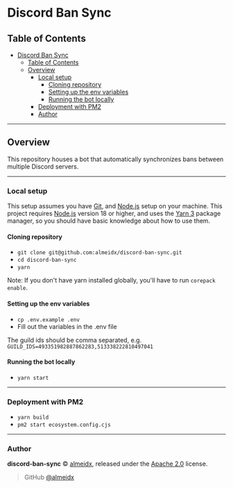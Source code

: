 # Discord Ban Sync

## Table of Contents

- [Discord Ban Sync](#discord-ban-sync)
  - [Table of Contents](#table-of-contents)
  - [Overview](#overview)
    - [Local setup](#local-setup)
      - [Cloning repository](#cloning-repository)
      - [Setting up the env variables](#setting-up-the-env-variables)
      - [Running the bot locally](#running-the-bot-locally)
    - [Deployment with PM2](#deployment-with-pm2)
    - [Author](#author)

---

## Overview

This repository houses a bot that automatically synchronizes bans between multiple Discord servers.

---

### Local setup

This setup assumes you have [Git], and [Node.js] setup on your machine. This project requires [Node.js] version 18 or higher, and uses the [Yarn 3] package manager, so you should have basic knowledge about how to use them.

#### Cloning repository

- `git clone git@github.com:almeidx/discord-ban-sync.git`
- `cd discord-ban-sync`
- `yarn`

Note: If you don't have yarn installed globally, you'll have to run `corepack enable`.

#### Setting up the env variables

- `cp .env.example .env`
- Fill out the variables in the .env file

The guild ids should be comma separated, e.g. `GUILD_IDS=493351982887862283,513338222810497041`

#### Running the bot locally

- `yarn start`

---

### Deployment with PM2

- `yarn build`
- `pm2 start ecosystem.config.cjs`

---

### Author

**discord-ban-sync** © [almeidx], released under the [Apache 2.0] license.

> GitHub [@almeidx]

[git]: https://git-scm.com/
[node.js]: https://nodejs.org
[yarn 3]: https://yarnpkg.com
[apache 2.0]: https://github.com/almeidx/discord-ban-sync/blob/main/LICENSE
[almeidx]: https://almeidx.dev
[@almeidx]: https://github.com/almeidx
